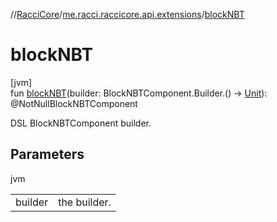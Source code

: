 //[RacciCore](../../index.md)/[me.racci.raccicore.api.extensions](index.md)/[blockNBT](block-n-b-t.md)

# blockNBT

[jvm]\
fun [blockNBT](block-n-b-t.md)(builder: BlockNBTComponent.Builder.() -&gt; [Unit](https://kotlinlang.org/api/latest/jvm/stdlib/kotlin/-unit/index.html)): @NotNullBlockNBTComponent

DSL BlockNBTComponent builder.

## Parameters

jvm

| | |
|---|---|
| builder | the builder. |
